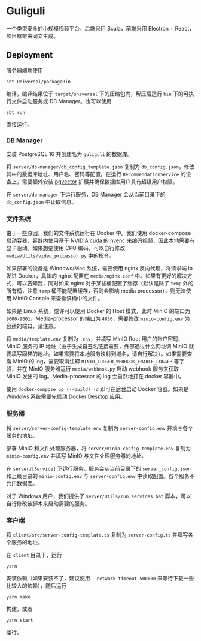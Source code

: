 # Guliguli

一个类型安全的小规模视频平台，后端采用 Scala，前端采用 Electron + React，项目框架由同文生成。

## Deployment

服务器端均使用

```
sbt Universal/packageBin
```

编译，编译结果位于 `target/universal` 下的压缩包内，解压后运行 `bin` 下的可执行文件启动服务或 DB Manager。也可以使用

```
sbt run
```

直接运行。

### DB Manager

安装 PostgreSQL 16 并创建名为 `guliguli` 的数据库。

将 `server/db-manager/db_config_template.json` 复制为 `db_config.json`，修改其中的数据库地址、用户名、密码等配置。在运行 `RecommendationService` 的设备上，需要额外安装 [pgvector](https://github.com/pgvector/pgvector) 扩展并确保数据库用户具有超级用户权限。

在 `server/db-manager` 下运行服务，DB Manager 会从当前目录下的 `db_config.json` 中读取信息。

### 文件系统

由于一些原因，我们的文件系统运行在 Docker 中。我们使用 docker-compose 启动容器，容器内使用基于 NVIDIA cuda 的 nvenc 来编码视频，因此本地需要有显卡驱动。如果想要使用 CPU 编码，可以自行修改 `media/Utils/video_processor.py` 中的指令。

如果部署的设备是 Windows/Mac 系统，需要使用 nginx 反向代理，将请求端 ip 发进 Docker，具体的 nginx 配置在 `media/nginx.conf` 中。如果有更好的解决方式，可以告知我，同时如果 nginx 对于某些桶配置了缓存（默认是除了 `temp` 外的所有桶，注意 `temp` 桶不能配置缓存，否则会影响 media processor），则无法使用 MinIO Console 来查看该桶中的文件。

如果是 Linux 系统，或许可以使用 Docker 的 Host 模式，此时 MinIO 的端口为 `9000-9001`，Media-processor 的端口为 `4850`，需要修改 `minio-config.env` 为合适的端口，请注意。

将 `media/template.env` 复制为 `.env`，并填写 MinIO Root 用户的账户密码、MinIO 服务的 IP 地址（由于生成自签名链接需要，外部通过什么网址调 MinIO 就要填写同样的地址。如果需要将本地服务映射到域名，请自行解决）。如果需要查看 MinIO 的 log，需要取消注释 `MINIO_LOGGER_WEBHOOK_ENABLE_LOGGER` 等字段，并在 MinIO 服务器运行 `media/webhook.py` 启动 webhook 服务来获取 MinIO 发出的 log。Media-processor 的 log 会自然地打在 docker 容器中。

使用 `docker-compose up (--build) -d` 即可在后台启动 Docker 容器。如果是 Windows 系统需要先启动 Docker Desktop 应用。

### 服务器

将 `server/server-config-template.env` 复制为 `server-config.env` 并填写各个服务的地址。

部署 MinIO 和文件处理服务器，将 `server/minio-config-template.env` 复制为 `minio-config.env` 并填写 MinIO 与文件处理服务器的地址。

在 `server/[Service]` 下运行服务，服务会从当前目录下的 `server_config.json` 和上级目录的 `minio-config.env` 与 `server-config.env` 中读取配置。各个服务不共用数据库。

对于 Windows 用户，我们提供了 `server/Utils/run_services.bat` 脚本，可以自行修改该脚本来启动需要的服务。

### 客户端

将 `client/src/server-config-template.ts` 复制为 `server-config.ts` 并填写各个服务的地址。

在 `client` 目录下，运行

```
yarn
```

安装依赖（如果安装不了，建议使用 `--network-timeout 500000` 来等待下载一些比较大的依赖），随后运行

```
yarn make
```

构建，或者

```
yarn start
```

运行。

